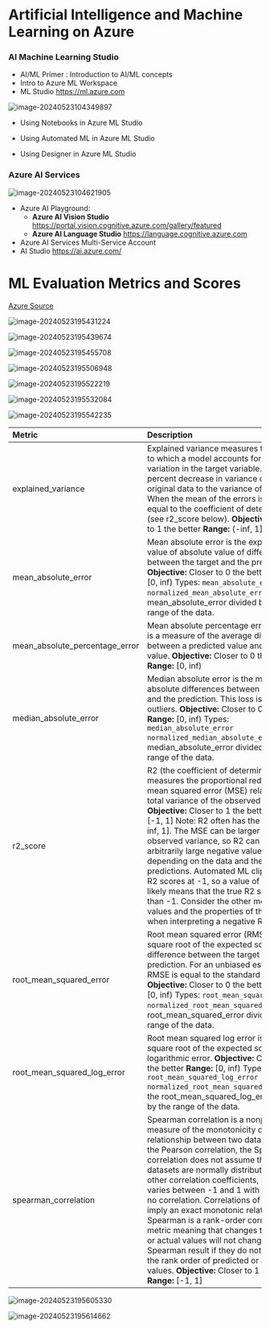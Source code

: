 # Artificial Intelligence and Machine Learning on Azure





### AI Machine Learning Studio 

* AI/ML Primer : Introduction to AI/ML concepts
* Intro to Azure ML Workspace
* ML Studio https://ml.azure.com



![image-20240523104349897](images/image-20240523104349897.png)

* Using Notebooks in Azure ML Studio
* Using Automated ML in Azure ML Studio

* Using Designer in Azure ML Studio



### Azure AI Services

![image-20240523104621905](images/image-20240523104621905.png)

* Azure AI Playground:
  * **Azure AI Vision Studio** https://portal.vision.cognitive.azure.com/gallery/featured
  * **Azure AI Language Studio** https://language.cognitive.azure.com
* Azure AI Services Multi-Service Account
* AI Studio https://ai.azure.com/



# ML Evaluation Metrics and Scores

[Azure Source](https://learn.microsoft.com/en-us/azure/machine-learning/how-to-understand-automated-ml?view=azureml-api-2)

![image-20240523195431224](images/image-20240523195431224.png)

![image-20240523195439674](images/image-20240523195439674.png)

![image-20240523195455708](images/image-20240523195455708.png)

![image-20240523195506948](images/image-20240523195506948.png)

![image-20240523195522219](images/image-20240523195522219.png)

![image-20240523195532084](images/image-20240523195532084.png)

![image-20240523195542235](images/image-20240523195542235.png)

| Metric                         | Description                                                  | Calculation                                                  |
| :----------------------------- | :----------------------------------------------------------- | :----------------------------------------------------------- |
| explained_variance             | Explained variance measures the extent to which a model accounts for the variation in the target variable. It is the percent decrease in variance of the original data to the variance of the errors. When the mean of the errors is 0, it is equal to the coefficient of determination (see r2_score below).   **Objective:** Closer to 1 the better  **Range:** (-inf, 1] | [Calculation](https://scikit-learn.org/0.22/modules/generated/sklearn.metrics.explained_variance_score.html) |
| mean_absolute_error            | Mean absolute error is the expected value of absolute value of difference between the target and the prediction.  **Objective:** Closer to 0 the better  **Range:** [0, inf)   Types:  `mean_absolute_error` `normalized_mean_absolute_error`, the mean_absolute_error divided by the range of the data. | [Calculation](https://scikit-learn.org/0.22/modules/generated/sklearn.metrics.mean_absolute_error.html) |
| mean_absolute_percentage_error | Mean absolute percentage error (MAPE) is a measure of the average difference between a predicted value and the actual value.  **Objective:** Closer to 0 the better  **Range:** [0, inf) |                                                              |
| median_absolute_error          | Median absolute error is the median of all absolute differences between the target and the prediction. This loss is robust to outliers.  **Objective:** Closer to 0 the better  **Range:** [0, inf)  Types:  `median_absolute_error` `normalized_median_absolute_error`: the median_absolute_error divided by the range of the data. | [Calculation](https://scikit-learn.org/0.22/modules/generated/sklearn.metrics.median_absolute_error.html) |
| r2_score                       | R2 (the coefficient of determination) measures the proportional reduction in mean squared error (MSE) relative to the total variance of the observed data.   **Objective:** Closer to 1 the better  **Range:** [-1, 1]  Note: R2 often has the range (-inf, 1]. The MSE can be larger than the observed variance, so R2 can have arbitrarily large negative values, depending on the data and the model predictions. Automated ML clips reported R2 scores at -1, so a value of -1 for R2 likely means that the true R2 score is less than -1. Consider the other metrics values and the properties of the data when interpreting a negative R2 score. | [Calculation](https://scikit-learn.org/0.22/modules/generated/sklearn.metrics.r2_score.html) |
| root_mean_squared_error        | Root mean squared error (RMSE) is the square root of the expected squared difference between the target and the prediction. For an unbiased estimator, RMSE is equal to the standard deviation.  **Objective:** Closer to 0 the better  **Range:** [0, inf)  Types: `root_mean_squared_error` `normalized_root_mean_squared_error`: the root_mean_squared_error divided by the range of the data. | [Calculation](https://scikit-learn.org/0.22/modules/generated/sklearn.metrics.mean_squared_error.html) |
| root_mean_squared_log_error    | Root mean squared log error is the square root of the expected squared logarithmic error.  **Objective:** Closer to 0 the better  **Range:** [0, inf)   Types:  `root_mean_squared_log_error` `normalized_root_mean_squared_log_error`: the root_mean_squared_log_error divided by the range of the data. | [Calculation](https://scikit-learn.org/0.22/modules/generated/sklearn.metrics.mean_squared_log_error.html) |
| spearman_correlation           | Spearman correlation is a nonparametric measure of the monotonicity of the relationship between two datasets. Unlike the Pearson correlation, the Spearman correlation does not assume that both datasets are normally distributed. Like other correlation coefficients, Spearman varies between -1 and 1 with 0 implying no correlation. Correlations of -1 or 1 imply an exact monotonic relationship.   Spearman is a rank-order correlation metric meaning that changes to predicted or actual values will not change the Spearman result if they do not change the rank order of predicted or actual values.  **Objective:** Closer to 1 the better  **Range:** [-1, 1] | [Calculation](https://docs.scipy.org/doc/scipy-1.5.2/reference/generated/scipy.stats.spearmanr.html) |

![image-20240523195605330](images/image-20240523195605330.png)

![image-20240523195614662](images/image-20240523195614662.png)


